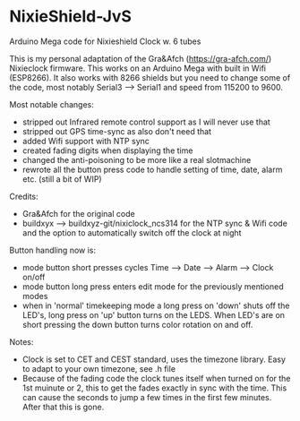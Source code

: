 # NixieShield-JvS
Arduino Mega code for Nixieshield Clock w. 6 tubes

This is my personal adaptation of the Gra&Afch (https://gra-afch.com/) Nixieclock firmware. This works on an Arduino Mega with built in Wifi (ESP8266). It also works with 8266 shields but you need to change some of the code, most notably Serial3 --> Serial1 and speed from 115200 to 9600.

Most notable changes:
- stripped out Infrared remote control support as I will never use that
- stripped out GPS time-sync as also don't need that
- added Wifi support with NTP sync
- created fading digits when displaying the time
- changed the anti-poisoning to be more like a real slotmachine
- rewrote all the button press code to handle setting of time, date, alarm etc. (still a bit of WIP)

Credits:
- Gra&Afch for the original code
- buildxyx --> buildxyz-git/nixiclock_ncs314 for the NTP sync & Wifi code and the option to automatically switch off the clock at night

Button handling now is:
- mode button short presses cycles Time --> Date --> Alarm --> Clock on/off
- mode button long press enters edit mode for the previously mentioned modes
- when in 'normal' timekeeping mode a long press on 'down' shuts off the LED's, long press on 'up' button turns on the LEDS. When LED's are on short pressing the down button turns color rotation on and off.

Notes:
- Clock is set to CET and CEST standard, uses the timezone library. Easy to adapt to your own timezone, see .h file
- Because of the fading code the clock tunes itself when turned on for the 1st muinute or 2, this to get the fades exactly in sync with the time. This can cause the seconds to jump a few times in the first few minutes. After that this is gone.

